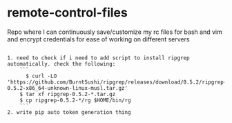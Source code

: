 # remote-control-files
Repo where I can continuously save/customize my rc files for bash and vim and encrypt credentials for ease of working on different servers

~~~~~my digital soul~~~~~

1. need to check if i need to add script to install ripgrep automatically. check the following:
	```
	  $ curl -LO 'https://github.com/BurntSushi/ripgrep/releases/download/0.5.2/ripgrep-0.5.2-x86_64-unknown-linux-musl.tar.gz'
    $ tar xf ripgrep-0.5.2-*.tar.gz
    $ cp ripgrep-0.5.2-*/rg $HOME/bin/rg
	```
2. write pip auto token generation thing

